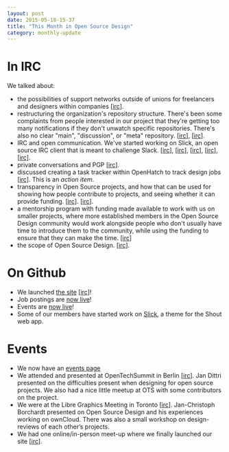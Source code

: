 ```yaml
---
layout: post
date: 2015-05-18-15-37
title: "This Month in Open Source Design"
category: monthly-update
---
```


# In IRC

We talked about:

*  the possibilities of support networks outside of unions for freelancers and designers within companies [[irc](https://botbot.me/freenode/opensourcedesign/2015-03-31/?msg=35476059&page=1)].
*  restructuring the organization's repository structure. There's been some  complaints from people interested in our project that they're getting  too many notifications if they don't unwatch specific repositories. There's also no clear "main", "discussion", or "meta" repository.  [[irc](https://botbot.me/freenode/opensourcedesign/msg/35671041/)], [[irc](https://botbot.me/freenode/opensourcedesign/msg/36846008/)].
* IRC and open communication. We've started working on Slick, an open source IRC client that is meant to challenge Slack. [[irc](https://botbot.me/freenode/opensourcedesign/msg/36295623/)], [[irc](https://botbot.me/freenode/opensourcedesign/msg/36965248/)], [[irc](https://botbot.me/freenode/opensourcedesign/msg/37593318/)], [[irc](https://botbot.me/freenode/opensourcedesign/msg/37962924/)], [[irc](https://botbot.me/freenode/opensourcedesign/msg/38857846/)].
* private conversations and PGP [[irc](https://botbot.me/freenode/opensourcedesign/msg/37035720/)].
* discussed creating a task tracker within OpenHatch to track design jobs [[irc](https://botbot.me/freenode/opensourcedesign/msg/37600648/)]. This is an *action item*.
* transparency in Open Source projects, and how that can be used for showing how people contribute to projects, and seeing whether it can provide funding. [[irc](https://botbot.me/freenode/opensourcedesign/msg/37874818/)]. [[irc](https://botbot.me/freenode/opensourcedesign/msg/38791381/)].
* a mentorship program with funding made available to work with us on smaller projects, where more established members in the Open Source Design community would work alongside people who don't usually have time to introduce them to the community, while using the funding to ensure that they can make the time. [[irc](https://botbot.me/freenode/opensourcedesign/msg/38794543/)]
* the scope of Open Source Design. [[irc](https://botbot.me/freenode/opensourcedesign/msg/38943677/)].


# On Github

* We launched [the site](http://opensourcedesign.net/) [[irc](https://botbot.me/freenode/opensourcedesign/msg/37529727/)]!
* Job postings are [now live](http://opensourcedesign.net/jobs)!
* Events are [now live](http://opensourcedesign.net/events)!
* Some of our members have started work on [Slick](https://github.com/opensourcedesign/slick), a theme for the Shout web app.

# Events

* We now have an [events page](http://opensourcedesign.net/events/)
* We attended and presented at OpenTechSummit in Berlin [[irc](https://botbot.me/freenode/opensourcedesign/msg/37270321/)]. Jan Dittri presented on the difficulties present when designing for open source projects. We also had a nice little meetup at OTS with some   contributors on the project.
* We were at the Libre Graphics Meeting in Toronto [[irc](http://libregraphicsmeeting.org/)].  Jan-Christoph Borchardt presented on Open Source Design and his experiences working on ownCloud. There was also a small workshop on design-reviews of each other’s projects.
* We had one online/in-person meet-up where we finally launched our site [[irc](https://github.com/opensourcedesign/events/blob/master/2015-04-25-designs-and-hacks.md)].

